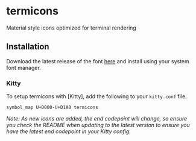 # termicons

Material style icons optimized for terminal rendering

## Installation

Download the latest release of the font
[here](https://mskelton.dev/termicons/termicons.ttf) and install using
your system font manager.

### Kitty

To setup termicons with [Kitty], add the following to your `kitty.conf` file.

```kitty
symbol_map U+D000-U+D1A0 termicons
```

_Note: As new icons are added, the end codepoint will change, so ensure you
check the README when updating to the latest version to ensure you have the
latest end codepoint in your Kitty config._
